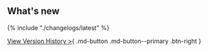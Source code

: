 ## What's new

{% include "./changelogs/latest" %}

[View Version History >](history/index.md){ .md-button .md-button--primary .btn-right }
